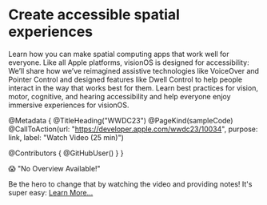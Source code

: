 # Create accessible spatial experiences

Learn how you can make spatial computing apps that work well for everyone. Like all Apple platforms, visionOS is designed for accessibility: We’ll share how we’ve reimagined assistive technologies like VoiceOver and Pointer Control and designed features like Dwell Control to help people interact in the way that works best for them. Learn best practices for vision, motor, cognitive, and hearing accessibility and help everyone enjoy immersive experiences for visionOS.

@Metadata {
   @TitleHeading("WWDC23")
   @PageKind(sampleCode)
   @CallToAction(url: "https://developer.apple.com/wwdc23/10034", purpose: link, label: "Watch Video (25 min)")

   @Contributors {
      @GitHubUser(<replace this with your GitHub handle>)
   }
}

😱 "No Overview Available!"

Be the hero to change that by watching the video and providing notes! It's super easy:
 [Learn More…](https://wwdcnotes.github.io/WWDCNotes/documentation/wwdcnotes/contributing)
